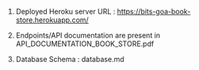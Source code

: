 1. Deployed Heroku server URL : https://bits-goa-book-store.herokuapp.com/

2. Endpoints/API documentation are present in API_DOCUMENTATION_BOOK_STORE.pdf

3. Database Schema : database.md
